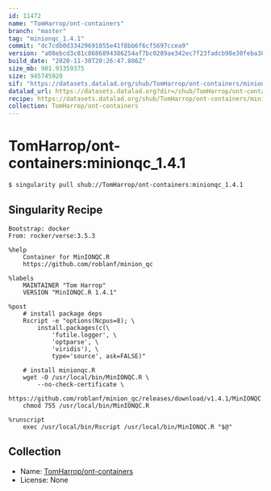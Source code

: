 ```yaml
---
id: 11472
name: "TomHarrop/ont-containers"
branch: "master"
tag: "minionqc_1.4.1"
commit: "dc7cdb0d33429691055e41f8bb6f6cf5697ccea9"
version: "a08ebcd3c81c8686894386254af7bc0289ae342ec7f23fadcb98e30feba38b71"
build_date: "2020-11-30T20:26:47.886Z"
size_mb: 901.93359375
size: 945745920
sif: "https://datasets.datalad.org/shub/TomHarrop/ont-containers/minionqc_1.4.1/2020-11-30-dc7cdb0d-a08ebcd3/a08ebcd3c81c8686894386254af7bc0289ae342ec7f23fadcb98e30feba38b71.sif"
datalad_url: https://datasets.datalad.org?dir=/shub/TomHarrop/ont-containers/minionqc_1.4.1/2020-11-30-dc7cdb0d-a08ebcd3/
recipe: https://datasets.datalad.org/shub/TomHarrop/ont-containers/minionqc_1.4.1/2020-11-30-dc7cdb0d-a08ebcd3/Singularity
collection: TomHarrop/ont-containers
---
```


# TomHarrop/ont-containers:minionqc_1.4.1

```bash
$ singularity pull shub://TomHarrop/ont-containers:minionqc_1.4.1
```

## Singularity Recipe

```singularity
Bootstrap: docker
From: rocker/verse:3.5.3

%help
    Container for MinIONQC.R
    https://github.com/roblanf/minion_qc

%labels
    MAINTAINER "Tom Harrop"
    VERSION "MinIONQC.R 1.4.1"

%post
    # install package deps
    Rscript -e "options(Ncpus=8); \
        install.packages(c(\
            'futile.logger', \
            'optparse', \
            'viridis'), \
            type='source', ask=FALSE)"

    # install minionqc.R
    wget -O /usr/local/bin/MinIONQC.R \
        --no-check-certificate \
        https://github.com/roblanf/minion_qc/releases/download/v1.4.1/MinIONQC.R
    chmod 755 /usr/local/bin/MinIONQC.R

%runscript
    exec /usr/local/bin/Rscript /usr/local/bin/MinIONQC.R "$@"
```

## Collection

 - Name: [TomHarrop/ont-containers](https://github.com/TomHarrop/ont-containers)
 - License: None


